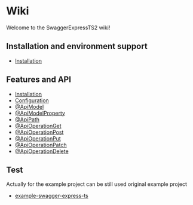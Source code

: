 # Wiki

Welcome to the SwaggerExpressTS2 wiki!

## Installation and environment support

- [Installation](./installation.md)

## Features and API

- [Installation](./installation.md)
- [Configuration](./configuration.md)
- [@ApiModel](./api-model.decorator.md)
- [@ApiModelProperty](./api-model-property.decorator.md)
- [@ApiPath](./api-path.decorator.md)
- [@ApiOperationGet](./api-operation-get.decorator.md)
- [@ApiOperationPost](./api-operation-post.decorator.md)
- [@ApiOperationPut](./api-operation-put.decorator.md)
- [@ApiOperationPatch](./api-operation-patch.decorator.md)
- [@ApiOperationDelete](./api-operation-delete.decorator.md)

## Test

Actually for the example project can be still used original example project
- [example-swagger-express-ts](https://github.com/olivierlsc/example-swagger-express-ts)